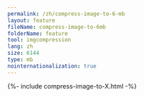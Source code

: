 ```yaml
---
permalink: /zh/compress-image-to-6-mb
layout: feature
fileName: compress-image-to-6mb
folderName: feature
tool: imgcompression
lang: zh
size: 6144
type: mb
nointernationalization: true
---
```

{%- include compress-image-to-X.html -%}
      